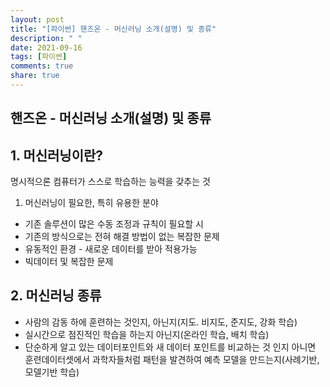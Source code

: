 ```yaml
---
layout: post
title: "[파이썬] 핸즈온 - 머신러닝 소개(설명) 및 종류"
description: " "
date: 2021-09-16
tags: [파이썬]
comments: true
share: true
---
```


## 핸즈온 - 머신러닝 소개(설명) 및 종류

## 1. 머신러닝이란?

명시적으론 컴퓨터가 스스로 학습하는 능력을 갖추는 것

1. 머신러닝이 필요한, 특히 유용한 분야

- 기존 솔루션이 많은 수동 조정과 규칙이 필요할 시
- 기존의 방식으로는 전혀 해결 방법이 없는 복잡한 문제
- 유동적인 환경 - 새로운 데이터를 받아 적용가능
- 빅데이터 및 복잡한 문제

## 2. 머신러닝 종류

- 사람의 감동 하에 훈련하는 것인지, 아닌지(지도. 비지도, 준지도, 강화 학습)
- 실시간으로 점진적인 학습을 하는지 아닌지(온라인 학습, 배치 학습)
- 단순하게 알고 있는 데이터포인트와 새 데이터 포인트를 비교하는 것 인지 아니면 훈련데이터셋에서 과학자들처럼 패턴을 발견하여 예측 모델을 만드는지(사례기반, 모델기반 학습)

